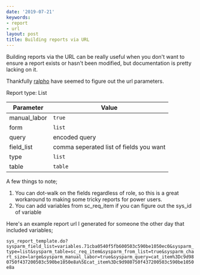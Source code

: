 ```yaml
---
date: '2019-07-21'
keywords:
- report
- url
layout: post
title: Building reports via URL
---
```


Building reports via the URL can be really useful when you don't want to
ensure a report exists or hasn't been modified, but documentation is
pretty lacking on it.

Thankfully
[ralpho](https://community.servicenow.com/community?id=community_question&sys_id=05540369dbd8dbc01dcaf3231f9619d3#answer_9ca74435db905fc01dcaf3231f9619a3)
have seemed to figure out the url parameters.

Report type: List

| Parameter     | Value                                   |
|---------------|-----------------------------------------|
| manual\_labor | `true`                                  |
| form          | `list`                                  |
| query         | encoded query                           |
| field\_list   | comma seperated list of fields you want |
| type          | `list`                                  |
| table         | `table`                                 |

A few things to note;

1.  You can dot-walk on the fields regardless of role, so this is a
    great workaround to making some tricky reports for power users.
2.  You can add variables from sc\_req\_item if you can figure out the
    sys\_id of variable

Here's an example report url I generated for someone the other day that
included variables;

`sys_report_template.do?sysparm_field_list=variables.71cba0540f5fb600503c590be1050ec0&sysparm_type=list&sysparm_table=sc_req_item&sysparm_from_list=true&sysparm_chart_size=large&sysparm_manual_labor=true&sysparm_query=cat_item%3Dc9d980750f437200503c590be1050e8a%5Ecat_item%3Dc9d980750f437200503c590be1050e8a`
